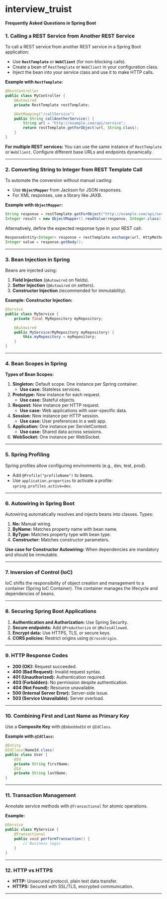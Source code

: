 # interview_truist

**Frequently Asked Questions in Spring Boot**

### 1. **Calling a REST Service from Another REST Service**
To call a REST service from another REST service in a Spring Boot application:
- Use **`RestTemplate`** or **`WebClient`** (for non-blocking calls).
- Create a bean of `RestTemplate` or `WebClient` in your configuration class.
- Inject the bean into your service class and use it to make HTTP calls.

**Example with `RestTemplate`:**
```java
@RestController
public class MyController {
    @Autowired
    private RestTemplate restTemplate;

    @GetMapping("/callService")
    public String callAnotherService() {
        String url = "http://example.com/api/service";
        return restTemplate.getForObject(url, String.class);
    }
}
```

**For multiple REST services:**
You can use the same instance of `RestTemplate` or `WebClient`. Configure different base URLs and endpoints dynamically.

---

### 2. **Converting String to Integer from REST Template Call**
To automate the conversion without manual casting:
- Use **`ObjectMapper`** from Jackson for JSON responses.
- For XML responses, use a library like JAXB.

**Example with `ObjectMapper`:**
```java
String response = restTemplate.getForObject("http://example.com/api/service", String.class);
Integer result = new ObjectMapper().readValue(response, Integer.class);
```

Alternatively, define the expected response type in your REST call:
```java
ResponseEntity<Integer> response = restTemplate.exchange(url, HttpMethod.GET, null, Integer.class);
Integer value = response.getBody();
```

---

### 3. **Bean Injection in Spring**
Beans are injected using:
1. **Field Injection** (`@Autowired` on fields).
2. **Setter Injection** (`@Autowired` on setters).
3. **Constructor Injection** (recommended for immutability).

**Example: Constructor Injection:**
```java
@Service
public class MyService {
    private final MyRepository myRepository;

    @Autowired
    public MyService(MyRepository myRepository) {
        this.myRepository = myRepository;
    }
}
```

---

### 4. **Bean Scopes in Spring**

**Types of Bean Scopes:**
1. **Singleton:** Default scope. One instance per Spring container.
   - **Use case:** Stateless services.
2. **Prototype:** New instance for each request.
   - **Use case:** Stateful objects.
3. **Request:** New instance per HTTP request.
   - **Use case:** Web applications with user-specific data.
4. **Session:** New instance per HTTP session.
   - **Use case:** User preferences in a web app.
5. **Application:** One instance per ServletContext.
   - **Use case:** Shared data across sessions.
6. **WebSocket:** One instance per WebSocket.

---

### 5. **Spring Profiling**
Spring profiles allow configuring environments (e.g., dev, test, prod).
- Add `@Profile("profileName")` to beans.
- Use `application.properties` to activate a profile: `spring.profiles.active=dev`.

---

### 6. **Autowiring in Spring Boot**
Autowiring automatically resolves and injects beans into classes. Types:
1. **No:** Manual wiring.
2. **ByName:** Matches property name with bean name.
3. **ByType:** Matches property type with bean type.
4. **Constructor:** Matches constructor parameters.

**Use case for Constructor Autowiring:** When dependencies are mandatory and should be immutable.

---

### 7. **Inversion of Control (IoC)**
IoC shifts the responsibility of object creation and management to a container (Spring IoC Container). The container manages the lifecycle and dependencies of beans.

---

### 8. **Securing Spring Boot Applications**
1. **Authentication and Authorization:** Use Spring Security.
2. **Secure endpoints:** Add `@PreAuthorize` or `@RolesAllowed`.
3. **Encrypt data:** Use HTTPS, TLS, or secure keys.
4. **CORS policies:** Restrict origins using `@CrossOrigin`.

---

### 9. **HTTP Response Codes**
- **200 (OK):** Request succeeded.
- **400 (Bad Request):** Invalid request syntax.
- **401 (Unauthorized):** Authentication required.
- **403 (Forbidden):** No permission despite authentication.
- **404 (Not Found):** Resource unavailable.
- **500 (Internal Server Error):** Server-side issue.
- **503 (Service Unavailable):** Server overload.

---

### 10. **Combining First and Last Name as Primary Key**
Use a **Composite Key** with `@EmbeddedId` or `@IdClass`.

**Example with `@IdClass`:**
```java
@Entity
@IdClass(NameId.class)
public class User {
    @Id
    private String firstName;
    @Id
    private String lastName;
}
```

---

### 11. **Transaction Management**
Annotate service methods with `@Transactional` for atomic operations.

**Example:**
```java
@Service
public class MyService {
    @Transactional
    public void performTransaction() {
        // Business logic
    }
}
```

---

### 12. **HTTP vs HTTPS**
- **HTTP:** Unsecured protocol, plain text data transfer.
- **HTTPS:** Secured with SSL/TLS, encrypted communication.

---


